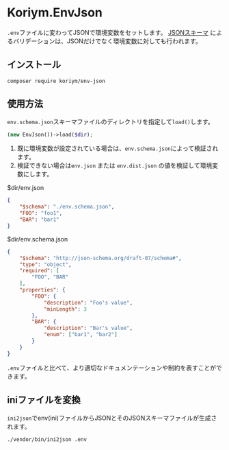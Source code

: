 # Koriym.EnvJson

`.env`ファイルに変わってJSONで環境変数をセットします。
[JSONスキーマ](https://json-schema.org/) によるバリデーションは、JSONだけでなく環境変数に対しても行われます。

## インストール

    composer require koriym/env-json

## 使用方法

`env.schema.json`スキーマファイルのディレクトリを指定して`load()`します。

```php
(new EnvJson())->load($dir);
```

 1) 既に環境変数が設定されている場合は、`env.schema.json`によって検証されます。
 2) 検証できない場合は`env.json` または `env.dist.json` の値を検証して環境変数にします。


$dir/env.json

```json
{
    "$schema": "./env.schema.json",
    "FOO": "foo1",
    "BAR": "bar1"
}
```

$dir/env.schema.json

```json
{
    "$schema": "http://json-schema.org/draft-07/schema#",
    "type": "object",
    "required": [
        "FOO", "BAR"
    ],
    "properties": {
        "FOO": {
            "description": "Foo's value",
            "minLength": 3
        },
        "BAR": {
            "description": "Bar's value",
            "enum": ["bar1", "bar2"]
        }
    }
}
```

`.env`ファイルと比べて、より適切なドキュメンテーションや制約を表すことができます。

## iniファイルを変換

`ini2json`でenv(ini)ファイルからJSONとそのJSONスキーマファイルが生成されます。

```
./vendor/bin/ini2json .env
```
